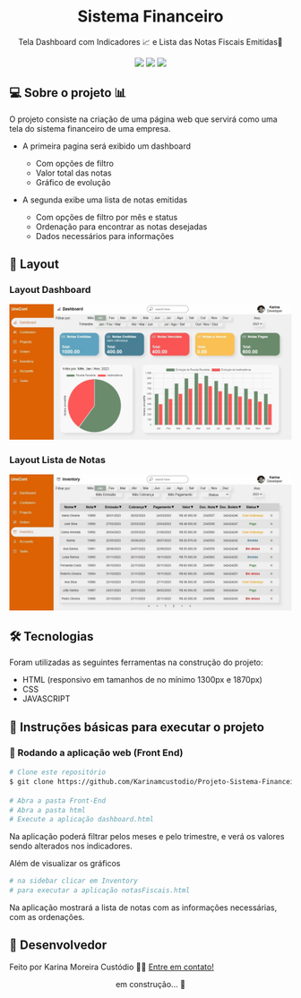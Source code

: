 <h1 align="center">Sistema Financeiro</h1>
<p align="center">Tela Dashboard com Indicadores 📈 e Lista das Notas Fiscais Emitidas📄 </p>

<p align="center"> 
<img src="http://ForTheBadge.com/images/badges/uses-html.svg" />
<img src="http://ForTheBadge.com/images/badges/uses-css.svg" />
<img src="http://ForTheBadge.com/images/badges/uses-js.svg" />
</p>

## 💻 Sobre o projeto 📊

O projeto consiste na criação de uma página web que servirá como uma tela do sistema financeiro de uma empresa.

- A primeira pagina será exibido um dashboard

  - Com opções de filtro
  - Valor total das notas
  - Gráfico de evolução

- A segunda exibe uma lista de notas emitidas
  - Com opções de filtro por mês e status
  - Ordenação para encontrar as notas desejadas
  - Dados necessários para informações

## 🎨 Layout

### Layout Dashboard

<p align="center">
  <img alt="Tela Dashboard" src="https://github.com/Karinamcustodio/Projeto-Sistema-Financeiro/blob/master/Front-End/img/Dashboard.jpeg" width="900px">
</p>

### Layout Lista de Notas

<p align="center">
<img alt="Tela Lista de Notas" src="https://github.com/Karinamcustodio/Projeto-Sistema-Financeiro/blob/master/Front-End/img/ListaNotas.jpeg" width="900px">
</p>

## 🛠 Tecnologias

Foram utilizadas as seguintes ferramentas na construção do projeto:

- HTML (responsivo em tamanhos de no mínimo 1300px e 1870px)
- CSS
- JAVASCRIPT

## 🚀 Instruções básicas para executar o projeto

### 🧭 Rodando a aplicação web (Front End)

```bash
# Clone este repositório
$ git clone https://github.com/Karinamcustodio/Projeto-Sistema-Financeiro

# Abra a pasta Front-End
# Abra a pasta html
# Execute a aplicação dashboard.html
```

Na aplicação poderá filtrar pelos meses e pelo trimestre, e verá os valores sendo alterados nos indicadores.

Além de visualizar os gráficos

```bash
# na sidebar clicar em Inventory
# para executar a aplicação notasFiscais.html
```

Na aplicação mostrará a lista de notas com as informações necessárias, com as ordenações.

## 📝 Desenvolvedor

Feito por Karina Moreira Custódio 👋🏽 [Entre em contato!](https://www.linkedin.com/in/karina-moreira-custodio)


<p align="center">em construção... 🚧</p>
